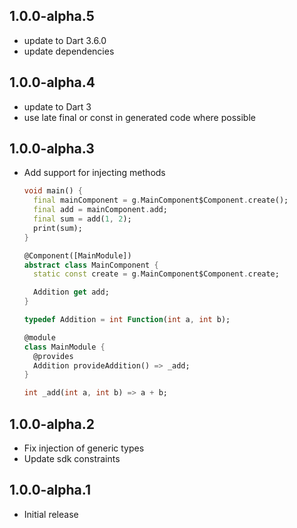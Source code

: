 ## 1.0.0-alpha.5

- update to Dart 3.6.0
- update dependencies

## 1.0.0-alpha.4

- update to Dart 3
- use late final or const in generated code where possible

## 1.0.0-alpha.3

- Add support for injecting methods
  ```dart
  void main() {
    final mainComponent = g.MainComponent$Component.create();
    final add = mainComponent.add;
    final sum = add(1, 2);
    print(sum);
  }
  
  @Component([MainModule])
  abstract class MainComponent {
    static const create = g.MainComponent$Component.create;
  
    Addition get add;
  }
  
  typedef Addition = int Function(int a, int b);
  
  @module
  class MainModule {
    @provides
    Addition provideAddition() => _add;
  }
  
  int _add(int a, int b) => a + b;
  ```

## 1.0.0-alpha.2

- Fix injection of generic types
- Update sdk constraints

## 1.0.0-alpha.1

- Initial release
